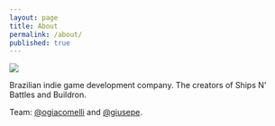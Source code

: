 ```yaml
---
layout: page
title: About
permalink: /about/
published: true
---
```

![](../images/Skahal-Blibioteca.jpg)

Brazilian indie game development company. The creators of Ships N' Battles and Buildron. 

Team: [@ogiacomelli](https://twitter.com/ogiacomelli) and [@giusepe](https://twitter.com/giusepe).
